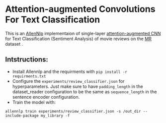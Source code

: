 # Attention-augmented Convolutions For Text Classification
This is an [AllenNlp](https://github.com/allenai/allennlp) implementaion of single-layer [attention-augmented CNN](https://arxiv.org/abs/1904.09925) for Text Classification (Sentiment Analysis) of movie reviews on the [MR](http://www.cs.cornell.edu/people/pabo/movie-review-data/) dataset .

## Intstructions:

* Install Allennlp and the requirments with `pip install -r requirments.txt`
* Configure the `experiments/review_classifier.json` for hyperparameters. Just make sure to have `padding_length` in the dataset_reader configuration to be the same as `sequence_length` in the sentence encoder configuration.
* Train the model with: 

```
allennlp train experiments/review_classifier.json -s /out_dir --include-package my_library -f

```
